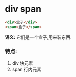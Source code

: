 # div span

````html
<div>盒子</div>
<span>盒子</span>
````

**语义:** 它们是一个盒子,用来装东西.

### 特点:
1. div 块元素
2. span 行内元素

